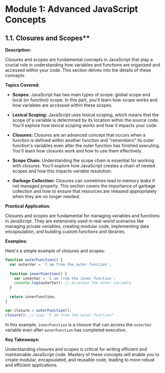 # Module 1: Advanced JavaScript Concepts

## 1.1. Closures and Scopes**

**Description:**

Closures and scopes are fundamental concepts in JavaScript that play a crucial role in understanding how variables and functions are organized and accessed within your code. This section delves into the details of these concepts.

**Topics Covered:**

- **Scopes:** JavaScript has two main types of scope: global scope and local (or function) scope. In this part, you'll learn how scope works and how variables are accessed within these scopes.

- **Lexical Scoping:** JavaScript uses lexical scoping, which means that the scope of a variable is determined by its location within the source code. You'll explore how lexical scoping works and how it impacts your code.

- **Closures:** Closures are an advanced concept that occurs when a function is defined within another function and "remembers" its outer function's variables even after the outer function has finished executing. You'll learn how closures work and how to use them effectively.

- **Scope Chain:** Understanding the scope chain is essential for working with closures. You'll explore how JavaScript creates a chain of nested scopes and how this impacts variable resolution.

- **Garbage Collection:** Closures can sometimes lead to memory leaks if not managed properly. This section covers the importance of garbage collection and how to ensure that resources are released appropriately when they are no longer needed.

**Practical Application:**

Closures and scopes are fundamental for managing variables and functions in JavaScript. They are extensively used in real-world scenarios like managing private variables, creating modular code, implementing data encapsulation, and building custom functions and libraries.

**Examples:**

Here's a simple example of closures and scopes:

```javascript
function outerFunction() {
  var outerVar = 'I am from the outer function';
  
  function innerFunction() {
    var innerVar = 'I am from the inner function';
    console.log(outerVar); // Accesses the outer variable
  }
  
  return innerFunction;
}

var closure = outerFunction();
closure(); // Logs "I am from the outer function"
```

In this example, `innerFunction` is a closure that can access the `outerVar` variable even after `outerFunction` has completed execution.

**Key Takeaways:**

Understanding closures and scopes is critical for writing efficient and maintainable JavaScript code. Mastery of these concepts will enable you to create modular, encapsulated, and reusable code, leading to more robust and efficient applications.